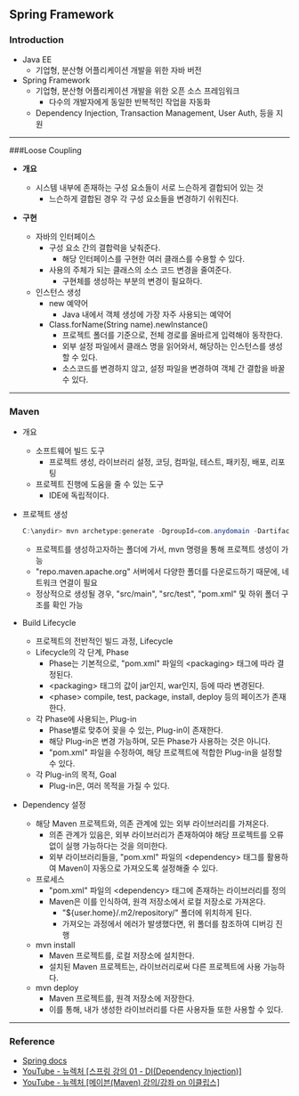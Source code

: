 ## Spring Framework

### Introduction

- Java EE
  - 기업형, 분산형 어플리케이션 개발을 위한 자바 버전
- Spring Framework
  - 기업형, 분산형 어플리케이션 개발을 위한 오픈 소스 프레임워크
    - 다수의 개발자에게 동일한 반복적인 작업을 자동화
  - Dependency Injection, Transaction Management, User Auth, 등을 지원

---

###Loose Coupling

- **개요**
  
  - 시스템 내부에 존재하는 구성 요소들이 서로 느슨하게 결합되어 있는 것
    - 느슨하게 결합된 경우 각 구성 요소들을 변경하기 쉬워진다. 
- **구현**

  - 자바의 인터페이스
    - 구성 요소 간의 결합력을 낮춰준다. 
      - 해당 인터페이스를 구현한 여러 클래스를 수용할 수 있다. 
    - 사용의 주체가 되는 클래스의 소스 코드 변경을 줄여준다. 
      - 구현체를 생성하는 부분의 변경이 필요하다. 
  - 인스턴스 생성 
    - new 예약어
      - Java 내에서 객체 생성에 가장 자주 사용되는 예약어
    - Class.forName(String name).newInstance()
      - 프로젝트 폴더를 기준으로, 전체 경로를 올바르게 입력해야 동작한다. 
      - 외부 설정 파일에서 클래스 명을 읽어와서, 해당하는 인스턴스를 생성할 수 있다. 
      - 소스코드를 변경하지 않고, 설정 파일을 변경하여 객체 간 결합을 바꿀 수 있다. 

---

### Maven

- 개요

  - 소프트웨어 빌드 도구
    - 프로젝트 생성, 라이브러리 설정, 코딩, 컴파일, 테스트, 패키징, 배포, 리포팅
  - 프로젝트 진행에 도움을 줄 수 있는 도구
    - IDE에 독립적이다. 

- 프로젝트 생성

  ```powershell
  C:\anydir> mvn archetype:generate -DgroupId=com.anydomain -DartifactId=anyprj -DarchetypeArtifactId=maven-archetype-quickstart
  ```

  - 프로젝트를 생성하고자하는 폴더에 가서, mvn 명령을 통해 프로젝트 생성이 가능
  - "repo.maven.apache.org" 서버에서 다양한 폴더를 다운로드하기 때문에, 네트워크 연결이 필요
  - 정상적으로 생성될 경우, "src/main", "src/test", "pom.xml" 및 하위 폴더 구조를 확인 가능

- Build Lifecycle

  - 프로젝트의 전반적인 빌드 과정, Lifecycle
  - Lifecycle의 각 단계, Phase
    - Phase는 기본적으로, "pom.xml" 파일의 \<packaging> 태그에 따라 결정된다. 
    - \<packaging> 태그의 값이 jar인지, war인지, 등에 따라 변경된다. 
    - \<phase> compile, test, package, install, deploy 등의 페이즈가 존재한다. 
  - 각 Phase에 사용되는, Plug-in
    - Phase별로 맞추어 꽂을 수 있는, Plug-in이 존재한다. 
    - 해당 Plug-in은 변경 가능하며, 모든 Phase가 사용하는 것은 아니다. 
    - "pom.xml" 파일을 수정하여, 해당 프로젝트에 적합한 Plug-in을 설정할 수 있다. 
  - 각 Plug-in의 목적, Goal
    - Plug-in은, 여러 목적을 가질 수 있다. 

- Dependency 설정
  - 해당 Maven 프로젝트와, 의존 관계에 있는 외부 라이브러리를 가져온다. 
    - 의존 관계가 있음은, 외부 라이브러리가 존재하여야 해당 프로젝트를 오류 없이 실행 가능하다는 것을 의미한다. 
    - 외부 라이브러리들을, "pom.xml" 파일의 \<dependency> 태그를 활용하여 Maven이 자동으로 가져오도록 설정해줄 수 있다. 
  - 프로세스
    - "pom.xml" 파일의 \<dependency> 태그에 존재하는 라이브러리를 정의
    - Maven은 이를 인식하여, 원격 저장소에서 로컬 저장소로 가져온다. 
      - "${user.home}/.m2/repository/" 폴더에 위치하게 된다. 
      - 가져오는 과정에서 에러가 발생했다면, 위 폴더를 참조하여 디버깅 진행
  - mvn install
    - Maven 프로젝트를, 로컬 저장소에 설치한다. 
    - 설치된 Maven 프로젝트는, 라이브러리로써 다른 프로젝트에 사용 가능하다. 
  - mvn deploy
    - Maven 프로젝트를, 원격 저장소에 저장한다. 
    - 이를 통해, 내가 생성한 라이브러리를 다른 사용자들 또한 사용할 수 있다. 

---

### Reference

- [Spring docs](https://docs.spring.io/spring-framework/docs/3.2.x/spring-framework-reference/html/beans.html)
- [YouTube - 뉴렉처 [스프링 강의 01 - DI(Dependency Injection)]](https://www.youtube.com/watch?v=XtXHIDnzS9c&list=PLq8wAnVUcTFWxnsrMu5kS_jt_o8gpEiTR)
- [YouTube - 뉴렉처 [메이븐(Maven) 강의/강좌 on 이클립스]](https://www.youtube.com/watch?v=VAp0n9DmeEA&list=PLq8wAnVUcTFWRRi_JWLArMND_PnZM6Yja)
